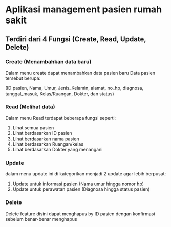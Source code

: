 # Aplikasi management pasien rumah sakit

## Terdiri dari 4 Fungsi (Create, Read, Update, Delete)

### Create (Menambahkan data baru)
Dalam menu create dapat menambahkan data pasien baru
Data pasien tersebut berupa:

[ID pasien, Nama, Umur, Jenis_Kelamin, alamat, no_hp, diagnosa, tanggal_masuk, Kelas/Ruangan, Dokter, dan status)

### Read (Melihat data)
Dalam menu Read terdapat beberapa fungsi seperti:
1. Lihat semua pasien
2. Lihat berdasarkan ID pasien
3. Lihat berdasarkan nama pasien
4. Lihat berdasarkan Ruangan/kelas
5. Lihat berdasarkan Dokter yang menangani

### Update
dalam menu update ini di kategorikan menjadi 2 update agar lebih berpusat:
1. Update untuk informasi pasien (Nama umur hingga nomor hp)
2. Update untuk perawatan pasien (Diagnosa hingga status pasien)

### Delete
Delete feature disini dapat menghapus by ID pasien dengan konfirmasi sebelum benar-benar menghapus

